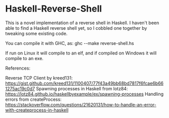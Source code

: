 # Haskell-Reverse-Shell

This is a novel implementation of a reverse shell in Haskell. I haven't been able to find a Haskell reverse shell yet, so I cobbled one together by tweaking some existing code.

You can compile it with GHC, as: ghc --make reverse-shell.hs

If run on Linux it will compile to an elf, and if compiled on Windows it will compile to an exe.

References:

Reverse TCP Client by kreed131: https://gist.github.com/kreed131/1100407/77f43a49bb68bd7817f6fcae6b661275ac19c0d7
Spawning processes in Haskell from lotz84: https://lotz84.github.io/haskellbyexample/ex/spawning-processes
Handling errors from createProcess: https://stackoverflow.com/questions/21620131/how-to-handle-an-error-with-createprocess-in-haskell